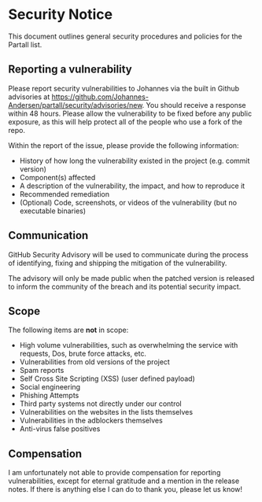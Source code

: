 # Security Notice

This document outlines general security procedures and policies for the Partall list.

## Reporting a vulnerability

Please report security vulnerabilities to Johannes via the built in Github advisories at https://github.com/Johannes-Andersen/partall/security/advisories/new. You should receive a response within 48 hours. Please allow the vulnerability to be fixed before any public exposure, as this will help protect all of the people who use a fork of the repo.

Within the report of the issue, please provide the following information:

- History of how long the vulnerability existed in the project (e.g. commit version)
- Component(s) affected
- A description of the vulnerability, the impact, and how to reproduce it
- Recommended remediation
- (Optional) Code, screenshots, or videos of the vulnerability (but no executable binaries)

## Communication

GitHub Security Advisory will be used to communicate during the process of identifying, fixing and shipping the mitigation of the vulnerability.

The advisory will only be made public when the patched version is released to inform the community of the breach and its potential security impact.

## Scope

The following items are **not** in scope:

- High volume vulnerabilities, such as overwhelming the service with requests, Dos, brute force attacks, etc.
- Vulnerabilities from old versions of the project
- Spam reports
- Self Cross Site Scripting (XSS) (user defined payload)
- Social engineering
- Phishing Attempts
- Third party systems not directly under our control
- Vulnerabilities on the websites in the lists themselves
- Vulnerabilities in the adblockers themselves
- Anti-virus false positives

## Compensation

I am unfortunately not able to provide compensation for reporting vulnerabilities, except for eternal gratitude and a mention in the release notes.
If there is anything else I can do to thank you, please let us know!
